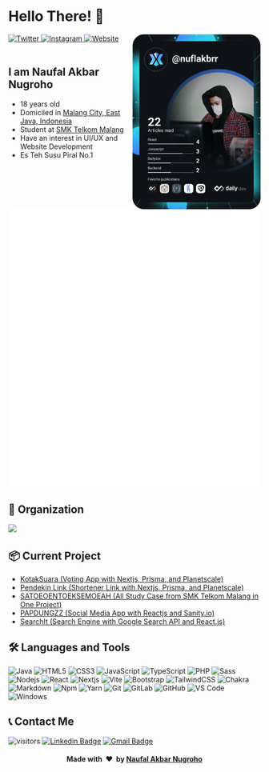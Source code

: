 # Hello There! 👋

<div align="left">
  <a href="https://twitter.com/nuflakbrr">
    <img
      src="https://img.shields.io/badge/nuflakbrr-informational?label=&logo=twitter&style=flat-square&color=1da1f2&logoColor=ffffff"
      alt="Twitter"
    />
  </a>
  <a href="https://instagram.com/kbrnugroho">
    <img
      src="https://img.shields.io/badge/kbrnugroho-critical?label=&logo=instagram&style=flat-square&logoColor=ffffff"
      alt="Instagram"
    />
  </a>
  <a href="https://naufalakbar.me">
    <img
      src="https://img.shields.io/badge/%F0%9F%8C%90-naufalakbar.me-blue"
      alt="Website"
    />
  </a>

  <a href="https://api.daily.dev/get?r=nuflakbrr">
    <img
      width="256"
      align="right"
      src="https://raw.githubusercontent.com/nuflakbrr/nuflakbrr/devcard/devcard.svg"
    />
  </a>
</div>

<br />

## I am Naufal Akbar Nugroho

- 18 years old
- Domiciled in [Malang City, East Java, Indonesia](https://goo.gl/maps/h3RJSPyYnfh77Lgm7)
- Student at [SMK Telkom Malang](https://www.smktelkom-mlg.sch.id)
- Have an interest in UI/UX and Website Development
- Es Teh Susu Piral No.1

![Metrics](https://raw.githubusercontent.com/nuflakbrr/nuflakbrr/main/github-metrics.svg)

## 🏢 Organization

<a href="https://github.com/raviolini">
  <img width="100" src="https://avatars.githubusercontent.com/u/92063362?s=200&v=4" />
</a>

## 📦 Current Project

- <a href="https://github.com/nuflakbrr/kotaksuara">KotakSuara (Voting App with Nextjs, Prisma, and Planetscale)</a>
- <a href="https://github.com/nuflakbrr/pendekin-link">Pendekin Link (Shortener Link with Nextjs, Prisma, and Planetscale)</a>
- <a href="https://github.com/nuflakbrr/satoeoentoeksemoeah">SATOEOENTOEKSEMOEAH (All Study Case from SMK Telkom Malang in One Project)</a>
- <a href="https://github.com/nuflakbrr/papdungzz_frontend">PAPDUNGZZ (Social Media App with Reactjs and Sanity.io)</a>
- <a href="https://github.com/nuflakbrr/SearchIt">SearchIt (Search Engine with Google Search API and React.js)</a>

## 🛠 Languages and Tools
![Java](http://img.shields.io/badge/-Java-5B4638?style=flat-square&logo=java&logoColor=ffffff)
![HTML5](https://img.shields.io/badge/-HTML5-%23E44D27?style=flat-square&logo=html5&logoColor=ffffff)
![CSS3](https://img.shields.io/badge/-CSS3-%231572B6?style=flat-square&logo=css3)
![JavaScript](https://img.shields.io/badge/-JavaScript-%23F7DF1C?style=flat-square&logo=javascript&logoColor=000000&labelColor=%23F7DF1C&color=%23FFCE5A)
![TypeScript](https://img.shields.io/badge/-TypeScript-%23007ACC.svg?style=flat-square&logo=typescript&logoColor=white)
![PHP](https://img.shields.io/badge/-php-%23777BB4.svg?style=flat-square&logo=php&logoColor=white)
![Sass](https://img.shields.io/badge/-Sass-%23CC6699?style=flat-square&logo=sass&logoColor=ffffff)
![Nodejs](https://img.shields.io/badge/-Node-339933?style=flat-square&logo=Node.js&logoColor=ffffff)
![React](https://img.shields.io/badge/-React-61DAFB?style=flat-square&logo=react&logoColor=ffffff)
![Nextjs](https://img.shields.io/badge/-Next-black?style=flat-square&logo=next.js&logoColor=white)
![Vite](https://img.shields.io/badge/-Vite-B73BFE?style=flat-square&logo=vite&logoColor=FFD62E)
![Bootstrap](https://img.shields.io/badge/-Bootstrap-563D7C?style=flat-square&logo=Bootstrap)
![TailwindCSS](https://img.shields.io/badge/-TailwindCSS-%2338B2AC.svg?style=flat-square&logo=tailwind-css&logoColor=white)
![Chakra](https://img.shields.io/badge/-ChakraUI-%234ED1C5.svg?style=flat-square&logo=chakraui&logoColor=white)
![Markdown](https://img.shields.io/badge/-Markdown-%23000000.svg?style=flat-square&logo=markdown&logoColor=white)
![Npm](https://img.shields.io/badge/-npm-CB3837?style=flat-square&logo=npm)
![Yarn](https://img.shields.io/badge/-yarn-%232C8EBB.svg?style=flat-square&logo=yarn&logoColor=white)
![Git](https://img.shields.io/badge/-Git-%23F05032?style=flat-square&logo=git&logoColor=%23ffffff)
![GitLab](https://img.shields.io/badge/-Gitlab-%23181717.svg?style=flat-square&logo=gitlab&logoColor=white)
![GitHub](https://img.shields.io/badge/-GitHub-181717?style=flat-square&logo=github)
![VS Code](http://img.shields.io/badge/-VS%20Code-007ACC?style=flat-square&logo=visual-studio-code&logoColor=ffffff)
![Windows](http://img.shields.io/badge/-Windows-0078D6?style=flat-square&logo=windows&logoColor=ffffff)

## 📞 Contact Me
![visitors](https://visitor-badge.glitch.me/badge?page_id=nuflakbrr)
[![Linkedin Badge](https://img.shields.io/badge/-nuflakbrr-blue?style=flat-square&logo=Linkedin&logoColor=white&link=https://www.linkedin.com/public-profile/in/nuflakbrr)](https://www.linkedin.com/public-profile/in/nuflakbrr)
[![Gmail Badge](https://img.shields.io/badge/-naufalakbar378@gmail.com-c14438?style=flat-square&logo=Gmail&logoColor=white&link=mailto:naufalakbar378@gmail.com)](mailto:naufalakbar378@gmail.com)

<div align="center">
    <h4 align="center">Made with &nbsp;❤️&nbsp; by <a href="https://instagram.com/kbrnugroho">Naufal Akbar Nugroho</a></h4>
</div>
